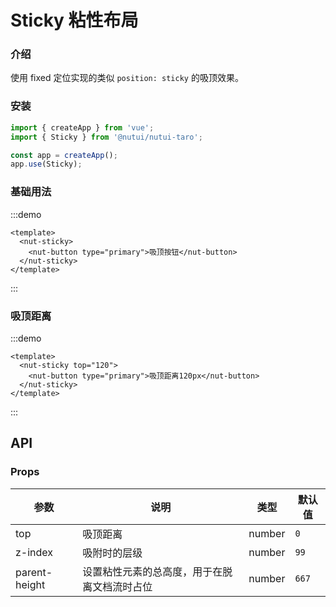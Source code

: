 # Sticky 粘性布局

### 介绍

使用 fixed 定位实现的类似 `position: sticky` 的吸顶效果。

### 安装

```js
import { createApp } from 'vue';
import { Sticky } from '@nutui/nutui-taro';

const app = createApp();
app.use(Sticky);
```

### 基础用法

:::demo

```vue
<template>
  <nut-sticky>
    <nut-button type="primary">吸顶按钮</nut-button>
  </nut-sticky>
</template>
```

:::

### 吸顶距离

:::demo

```vue
<template>
  <nut-sticky top="120">
    <nut-button type="primary">吸顶距离120px</nut-button>
  </nut-sticky>
</template>
```

:::

## API

### Props

| 参数          | 说明                                         | 类型   | 默认值 |
| ------------- | -------------------------------------------- | ------ | ------ |
| top           | 吸顶距离                                     | number | `0`    |
| z-index       | 吸附时的层级                                 | number | `99`   |
| parent-height | 设置粘性元素的总高度，用于在脱离文档流时占位 | number | `667`  |
